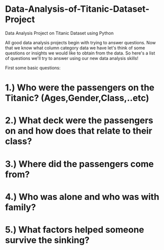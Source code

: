 # Data-Analysis-of-Titanic-Dataset-Project
Data Analysis Project on Titanic Dataset using Python

All good data analysis projects begin with trying to answer questions. Now that we know what column category data we have
let's think of some questions or insights we would like to obtain from the data.
So here's a list of questions we'll try to answer using our new data analysis skills!

First some basic questions:

# 1.) Who were the passengers on the Titanic? (Ages,Gender,Class,..etc)

# 2.) What deck were the passengers on and how does that relate to their class?

# 3.) Where did the passengers come from?

# 4.) Who was alone and who was with family?

# 5.) What factors helped someone survive the sinking?

